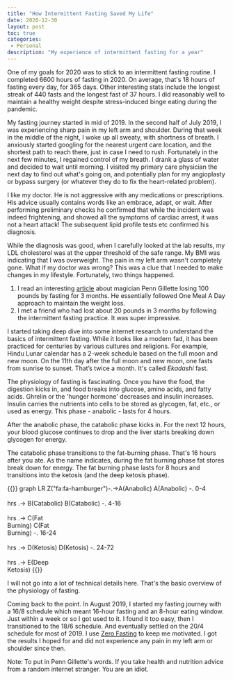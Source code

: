 ```yaml
---
title: "How Intermittent Fasting Saved My Life"
date: 2020-12-30
layout: post
toc: true
categories:
 - Personal
description: "My experience of intermittent fasting for a year"
---
```

One of my goals for 2020 was to stick to an intermittent fasting routine. I completed 6600 hours of fasting in 2020. On average, that's 18 hours of fasting every day, for 365 days. Other interesting stats include the longest streak of 440 fasts and the longest fast of 37 hours. I did reasonably well to maintain a healthy weight despite stress-induced binge eating during the pandemic.

My fasting journey started in mid of 2019. In the second half of July 2019, I was experiencing sharp pain in my left arm and shoulder. During that week in the middle of the night, I woke up all sweaty, with shortness of breath. I anxiously started googling for the nearest urgent care location, and the shortest path to reach there, just in case I need to rush. Fortunately in the next few minutes, I regained control of my breath. I drank a glass of water and decided to wait until morning. I visited my primary care physician the next day to find out what's going on, and potentially plan for my angioplasty or bypass surgery (or whatever they do to fix the heart-related problem).

I like my doctor. He is not aggressive with any medications or prescriptions. His advice usually contains words like an embrace, adapt, or wait. After performing preliminary checks he confirmed that while the incident was indeed frightening, and showed all the symptoms of cardiac arrest, it was not a heart attack! The subsequent lipid profile tests etc confirmed his diagnosis.

While the diagnosis was good, when I carefully looked at the lab results, my LDL cholesterol was at the upper threshold of the safe range. My BMI was indicating that I was overweight. The pain in my left arm wasn't completely gone. What if my doctor was wrong? This was a clue that I needed to make changes in my lifestyle. Fortunately, two things happened.

1. I read an interesting [article](https://www.latimes.com/health/la-he-penn-jillette-weight-loss-20190615-story.html) about magician Penn Gillette losing 100 pounds by fasting for 3 months. He essentially followed One Meal A Day approach to maintain the weight loss.
2. I met a friend who had lost about 20 pounds in 3 months by following the intermittent fasting practice. It was super impressive.

I started taking deep dive into some internet research to understand the basics of intermittent fasting. While it looks like a modern fad, it has been practiced for centuries by various cultures and religions. For example, Hindu Lunar calendar has a 2-week schedule based on the full moon and new moon. On the 11th day after the full moon and new moon, one fasts from sunrise to sunset. That’s twice a month. It's called *Ekadashi* fast.

The physiology of fasting is fascinating. Once you have the food, the digestion kicks in, and food breaks into glucose, amino acids, and fatty acids. Ghrelin or the 'hunger hormone' decreases and insulin increases. Insulin carries the nutrients into cells to be stored as glycogen, fat, etc., or used as energy. This phase - anabolic - lasts for 4 hours.

After the anabolic phase, the catabolic phase kicks in. For the next 12 hours, your blood glucose continues to drop and the liver starts breaking down glycogen for energy.  

The catabolic phase transitions to the fat-burning phase. That's 16 hours after you ate.  As the name indicates, during the fat burning phase fat stores break down for energy. The fat burning phase lasts for 8 hours and transitions into the ketosis (and the deep ketosis phase).

{{<mermaid >}}
graph LR
    Z("fa:fa-hamburger")-.->A(Anabolic)
    A(Anabolic) -. 0-4<br/><br/>hrs .-> B(Catabolic)
    B(Catabolic) -. 4-16<br/><br/>hrs .-> C(Fat<br/>Burning)
    C(Fat<br/>Burning) -. 16-24<br/><br/>hrs .-> D(Ketosis)
    D(Ketosis) -. 24-72<br/><br/>hrs .-> E(Deep<br/>Ketosis) 
{{</mermaid>}}

I will not go into a lot of technical details here. That's the basic overview of the physiology of fasting.

Coming back to the point. In August 2019, I started my fasting journey with a 16/8 schedule which meant 16-hour fasting and an 8-hour eating window.  Just within a week or so I got used to it. I found it too easy, then I transitioned to the 18/6 schedule. And eventually settled on the 20/4 schedule for most of 2019. I use [Zero Fasting](https://www.zerofasting.com/) to keep me motivated. I got the results I hoped for and did not experience any pain in my left arm or shoulder since then. 


Note: To put in Penn Gillette's words. If you take health and nutrition advice from a random internet stranger. You are an idiot. 





 



